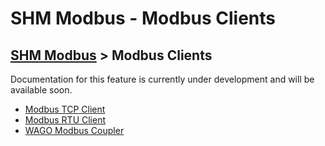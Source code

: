 # SHM Modbus - Modbus Clients

[SHM Modbus](../../index.md) > Modbus Clients
---

Documentation for this feature is currently under development and will be available soon.

- [Modbus TCP Client](tcp/index.md)
- [Modbus RTU Client](rtu/index.md)
- [WAGO Modbus Coupler](wago/index.md)
